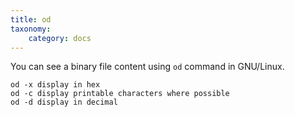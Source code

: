 ```yaml
---
title: od
taxonomy:
    category: docs
---
```


You can see a binary file content using `od` command in GNU/Linux.

```
od -x display in hex
od -c display printable characters where possible
od -d display in decimal
```
